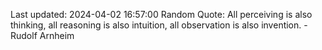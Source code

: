 Last updated: 2024-04-02 16:57:00
Random Quote: All perceiving is also thinking, all reasoning is also intuition, all observation is also invention. - Rudolf Arnheim